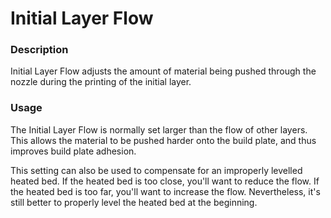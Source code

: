 Initial Layer Flow
====
### **Description**
Initial Layer Flow adjusts the amount of material being pushed through the nozzle during the printing of the initial layer.

### **Usage**
The Initial Layer Flow is normally set larger than the flow of other layers. This allows the material to be pushed harder onto the build plate, and thus improves build plate adhesion.

This setting can also be used to compensate for an improperly levelled heated bed. If the heated bed is too close, you'll want to reduce the flow. If the heated bed is too far, you'll want to increase the flow. Nevertheless, it's still better to properly level the heated bed at the beginning.